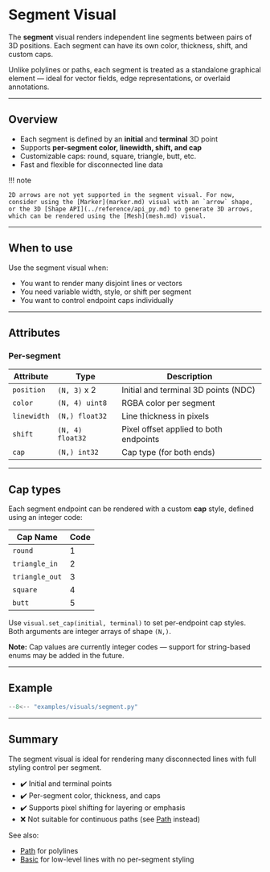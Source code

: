 # Segment Visual

The **segment** visual renders independent line segments between pairs of 3D positions. Each segment can have its own color, thickness, shift, and custom caps.

Unlike polylines or paths, each segment is treated as a standalone graphical element — ideal for vector fields, edge representations, or overlaid annotations.

---

## Overview

- Each segment is defined by an **initial** and **terminal** 3D point
- Supports **per-segment color, linewidth, shift, and cap**
- Customizable caps: round, square, triangle, butt, etc.
- Fast and flexible for disconnected line data

!!! note

    2D arrows are not yet supported in the segment visual. For now, consider using the [Marker](marker.md) visual with an `arrow` shape, or the 3D [Shape API](../reference/api_py.md) to generate 3D arrows, which can be rendered using the [Mesh](mesh.md) visual.

---

## When to use

Use the segment visual when:
- You want to render many disjoint lines or vectors
- You need variable width, style, or shift per segment
- You want to control endpoint caps individually

---

## Attributes

### Per-segment

| Attribute   | Type             | Description                              |
|-------------|------------------|------------------------------------------|
| `position`  | `(N, 3)` x 2     | Initial and terminal 3D points (NDC)     |
| `color`     | `(N, 4) uint8`   | RGBA color per segment                   |
| `linewidth` | `(N,) float32`   | Line thickness in pixels                 |
| `shift`     | `(N, 4) float32` | Pixel offset applied to both endpoints   |
| `cap`       | `(N,) int32`     | Cap type (for both ends)                |

---

## Cap types

Each segment endpoint can be rendered with a custom **cap** style, defined using an integer code:

| Cap Name       | Code |
|----------------|------|
| `round`        | 1    |
| `triangle_in`  | 2    |
| `triangle_out` | 3    |
| `square`       | 4    |
| `butt`         | 5    |

Use `visual.set_cap(initial, terminal)` to set per-endpoint cap styles. Both arguments are integer arrays of shape `(N,)`.

**Note:** Cap values are currently integer codes — support for string-based enums may be added in the future.

---

## Example

```python
--8<-- "examples/visuals/segment.py"
```

---

## Summary

The segment visual is ideal for rendering many disconnected lines with full styling control per segment.

* ✔️ Initial and terminal points
* ✔️ Per-segment color, thickness, and caps
* ✔️ Supports pixel shifting for layering or emphasis
* ❌ Not suitable for continuous paths (see [Path](path.md) instead)

See also:

* [Path](path.md) for polylines
* [Basic](basic.md) for low-level lines with no per-segment styling
